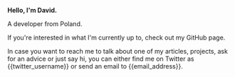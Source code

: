 [//]: # (TITLE: About Page)
[//]: # (DESCRIPTION: An about page... A page about me.)

**Hello, I'm David.**

A developer from Poland.


If you're interested in what I'm currently up to, check out my GitHub page.

In case you want to reach me to talk about one of my articles, projects, ask for an advice or just say hi, you can either find me on Twitter as {{twitter_username}} or send an email to {{email_address}}. 
